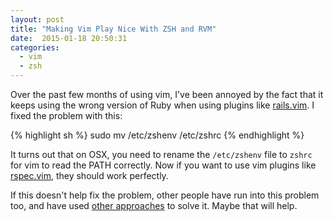 ```yaml
---
layout: post
title: "Making Vim Play Nice With ZSH and RVM"
date:  2015-01-18 20:50:31
categories:
  - vim
  - zsh
---
```


Over the past few months of using vim, I've been annoyed by the fact that it keeps using the wrong version of Ruby when using plugins like [rails.vim](https://github.com/tpope/vim-rails). I fixed the problem with this:

{% highlight sh %}
sudo mv /etc/zshenv /etc/zshrc
{% endhighlight %}

It turns out that on OSX, you need to rename the `/etc/zshenv` file to `zshrc` for vim to read the PATH correctly. Now if you want to use vim plugins like [rspec.vim](https://github.com/thoughtbot/vim-rspec), they should work perfectly.

If this doesn't help fix the problem, other people have run into this problem too, and have used [other approaches](https://gabebw.wordpress.com/2010/08/02/rails-vim-rvm-and-a-curious-infuriating-bug/) to solve it. Maybe that will help.

